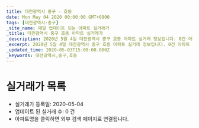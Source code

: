 ```yaml
---
title: 대전광역시 중구 - 호동
date: Mon May 04 2020 00:00:00 GMT+0900
tags: [대전광역시-중구]
_site_name: 매일 업데이트 되는 아파트 실거래가
_title: 대전광역시 중구 호동 아파트 실거래가
_description: 2020년 5월 4일 대전광역시 중구 호동 아파트 실거래 정보입니다. 0건 아파트 정보가 있습니다.
_excerpt: 2020년 5월 4일 대전광역시 중구 호동 아파트 실거래 정보입니다. 0건 아파트 정보가 있습니다.
_updated_time: 2020-05-03T15:00:00.000Z
_keywords: 대전광역시,중구,호동
---
```






# 실거래가 목록
- 실거래가 등록일: 2020-05-04
- 업데이트 된 실거래 수: 0 건
- 아파트명을 클릭하면 외부 검색 페이지로 연결됩니다.




